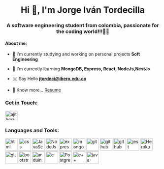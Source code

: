 <h1 align="center">Hi 👋, I'm Jorge Iván Tordecilla</h1>
<h3 align="center">A software engineering student from colombia, passionate for the coding world!!!👨‍💻</h3>

<h4>About me: </h4>

- 📖 I'm currently studying and working on personal projects **Soft Engineering**

- 🚀 I'm currently learning **MongoDB, Express, React, NodeJs,NestJs**

- ✉️ Say Hello **jtordeci@ibero.edu.co**

- 📑 Know more... [Resume](https://drive.google.com/file/d/1Mi2od3SkbWNPG5JEssiQ1N5c7GqZiX0Z/view?usp=sharing)

<h3 align="left">Get in Touch:</h3>
<p align="left">
<a href="https://www.linkedin.com/in/jorge-tordecilla-1b0ba11ba/" target="blank"><img align="center" src="https://raw.githubusercontent.com/rahuldkjain/github-profile-readme-generator/master/src/images/icons/Social/linked-in-alt.svg" alt="ajithmadhan113" height="30" width="40" /></a>
</p>

<h3 align="left">Languages and Tools:</h3>
<p align="left">
<img src="https://cdn.jsdelivr.net/gh/devicons/devicon/icons/html5/html5-original-wordmark.svg" alt="html" width="40" height="40" />
<img src="https://cdn.jsdelivr.net/gh/devicons/devicon/icons/css3/css3-original-wordmark.svg"
alt="css" width="40" height="40" />
<img src="https://cdn.jsdelivr.net/gh/devicons/devicon/icons/javascript/javascript-original.svg" alt="JavaScript" width="40" height="40"  />
<img src="https://cdn.jsdelivr.net/gh/devicons/devicon/icons/nodejs/nodejs-original.svg" alt="NodeJs" width="40" height="40"  />
<img src="https://cdn.jsdelivr.net/gh/devicons/devicon/icons/express/express-original-wordmark.svg" alt="express" width="40" height="40" />
<img src="https://cdn.jsdelivr.net/gh/devicons/devicon/icons/mongodb/mongodb-plain-wordmark.svg" alt="mongoDB" width="40" height="40" />
<img src="https://cdn.jsdelivr.net/gh/devicons/devicon/icons/git/git-plain-wordmark.svg"
alt="git" width="40" height="40" />
<img src="https://cdn.jsdelivr.net/gh/devicons/devicon/icons/github/github-original.svg" alt="github" width="40" height="40"/>
<img src="https://cdn.jsdelivr.net/gh/devicons/devicon/icons/vscode/vscode-original.svg" alt="github" width="40" height="40" />
<img src="https://cdn.jsdelivr.net/gh/devicons/devicon/icons/jest/jest-plain.svg"  alt="jest" width="40" height="40"/>
<img src="https://cdn.jsdelivr.net/gh/devicons/devicon/icons/heroku/heroku-plain-wordmark.svg" alt="Heroku" width="40" height="40" />
<img src="https://cdn.jsdelivr.net/gh/devicons/devicon/icons/handlebars/handlebars-original-wordmark.svg" alt="git" width="40" height="40"/>
<img src="https://cdn.jsdelivr.net/gh/devicons/devicon/icons/bootstrap/bootstrap-plain-wordmark.svg"
alt="bootstrap" width="40" height="40" />
<img src="https://cdn.jsdelivr.net/gh/devicons/devicon/icons/arduino/arduino-original.svg" alt="arduino" width="40" height="40" />
<img src="https://cdn.jsdelivr.net/gh/devicons/devicon/icons/c/c-original.svg" alt="c" width="40" height="40"/>
<img src="https://cdn.jsdelivr.net/gh/devicons/devicon/icons/postgresql/postgresql-plain-wordmark.svg"
alt="PostgreSQL" width="40" height="40" />
<img src="https://cdn.jsdelivr.net/gh/devicons/devicon/icons/cplusplus/cplusplus-original.svg"
alt="c++" width="40" height="40" />
<img src="https://cdn.jsdelivr.net/gh/devicons/devicon/icons/java/java-original-wordmark.svg" alt="java" width="40" height="40"  />
